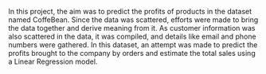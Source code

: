 In this project, the aim was to predict the profits of products in the dataset named CoffeBean. Since the data was scattered, efforts were made to bring the data together and derive meaning from it. As customer information was also scattered in the data, it was compiled, and details like email and phone numbers were gathered. In this dataset, an attempt was made to predict the profits brought to the company by orders and estimate the total sales using a Linear Regression model.
